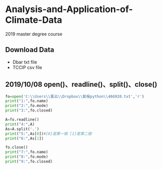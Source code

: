 # Analysis-and-Application-of-Climate-Data
2019 master degree course

## Download Data
 * Dbar txt file
 * TCCIP csv file

## 2019/10/08 open()、readline()、split()、close()
```py
fo=open('C:\\Users\\薰云\\Dropbox\\氣候python\\466920.txt','r')
print("1:",fo.name)
print("2:",fo.mode)
print("3:",fo.closed)

A=fo.readline()
print("4:",A)
As=A.split(',')
print("5:",As[0])#[0]是第一個 [1]是第二個
print("6:",As[1])

fo.close()
print("7:",fo.name)
print("8:",fo.mode)
print("9:",fo.closed)
```


